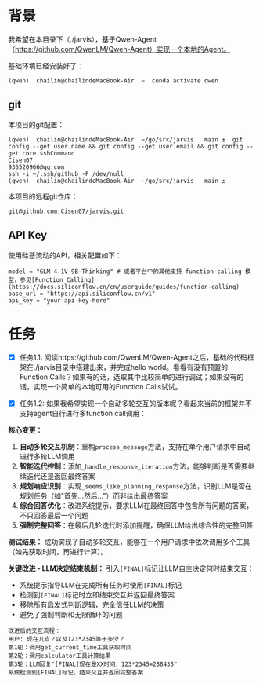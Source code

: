 # 背景

我希望在本目录下（./jarvis），基于Qwen-Agent（https://github.com/QwenLM/Qwen-Agent）实现一个本地的Agent。

基础环境已经安装好了：

```
(qwen)  chailin@chailindeMacBook-Air  ~  conda activate qwen
```

## git

本项目的git配置：

```
(qwen)  chailin@chailindeMacBook-Air  ~/go/src/jarvis   main ±  git config --get user.name && git config --get user.email && git config --get core.sshCommand
Cisen07
935520966@qq.com
ssh -i ~/.ssh/github -F /dev/null
(qwen)  chailin@chailindeMacBook-Air  ~/go/src/jarvis   main ± 
```

本项目的远程git仓库：

```
git@github.com:Cisen07/jarvis.git
```

## API Key

使用硅基流动的API，相关配置如下：

```
model = "GLM-4.1V-9B-Thinking" # 或者平台中的其他支持 function calling 模型，参见[Function Calling](https://docs.siliconflow.cn/cn/userguide/guides/function-calling)
base_url = "https://api.siliconflow.cn/v1"
api_key = "your-api-key-here"
```

# 任务

- [x] 任务1.1: 阅读https://github.com/QwenLM/Qwen-Agent之后，基础的代码框架在./jarvis目录中搭建出来，并完成hello world。看看有没有预置的Function Calls？如果有的话，选取其中比较简单的进行调试；如果没有的话，实现一个简单的本地可用的Function Calls试试。

- [x] 任务1.2: 如果我希望实现一个自动多轮交互的版本呢？看起来当前的框架并不支持agent自行进行多function call调用：

**核心变更：**
1. **自动多轮交互机制**：重构`process_message`方法，支持在单个用户请求中自动进行多轮LLM调用
2. **智能迭代控制**：添加`_handle_response_iteration`方法，能够判断是否需要继续迭代还是返回最终答案
3. **规划响应识别**：实现`_seems_like_planning_response`方法，识别LLM是否在规划任务（如"首先...然后..."）而非给出最终答案
4. **综合回答优化**：改进系统提示，要求LLM在最终回答中包含所有问题的答案，不只回答最后一个问题
5. **强制完整回答**：在最后几轮迭代时添加提醒，确保LLM给出综合性的完整回答

**测试结果：**
成功实现了自动多轮交互，能够在一个用户请求中依次调用多个工具（如先获取时间，再进行计算）。

**关键改进 - LLM决定结束机制：**
引入`[FINAL]`标记让LLM自主决定何时结束交互：
- 系统提示指导LLM在完成所有任务时使用`[FINAL]`标记
- 检测到`[FINAL]`标记时立即结束交互并返回最终答案
- 移除所有启发式判断逻辑，完全信任LLM的决策
- 避免了强制判断和无限循环的问题

```
改进后的交互流程：
用户: 现在几点？以及123*2345等于多少？
第1轮：调用get_current_time工具获取时间
第2轮：调用calculator工具计算结果  
第3轮：LLM回复"[FINAL]现在是XX时间，123*2345=288435"
系统检测到[FINAL]标记，结束交互并返回完整答案
``` 